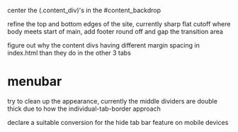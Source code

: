 center the (.content_div)'s in the #content_backdrop

refine the top and bottom edges of the site, currently sharp flat cutoff where body meets start of main, add footer round off and gap the transition area

figure out why the content divs having different margin spacing in index.html than they do in the other 3 tabs


# menubar
try to clean up the appearance, currently the middle dividers are double thick due to how the individual-tab-border approach

declare a suitable conversion for the hide tab bar feature on mobile devices
